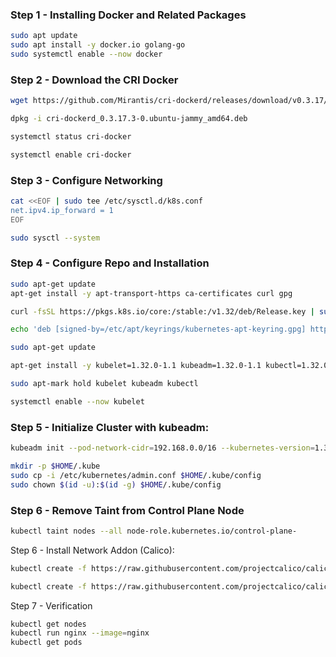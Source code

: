 
### Step 1 - Installing Docker and Related Packages
```sh
sudo apt update
sudo apt install -y docker.io golang-go
sudo systemctl enable --now docker
```
### Step 2 - Download the CRI Docker
```sh
wget https://github.com/Mirantis/cri-dockerd/releases/download/v0.3.17/cri-dockerd_0.3.17.3-0.ubuntu-jammy_amd64.deb

dpkg -i cri-dockerd_0.3.17.3-0.ubuntu-jammy_amd64.deb

systemctl status cri-docker

systemctl enable cri-docker
```

### Step 3 - Configure Networking
```sh
cat <<EOF | sudo tee /etc/sysctl.d/k8s.conf
net.ipv4.ip_forward = 1
EOF

sudo sysctl --system
```
### Step 4 - Configure Repo and Installation
```sh
sudo apt-get update
apt-get install -y apt-transport-https ca-certificates curl gpg

curl -fsSL https://pkgs.k8s.io/core:/stable:/v1.32/deb/Release.key | sudo gpg --dearmor -o /etc/apt/keyrings/kubernetes-apt-keyring.gpg

echo 'deb [signed-by=/etc/apt/keyrings/kubernetes-apt-keyring.gpg] https://pkgs.k8s.io/core:/stable:/v1.32/deb/ /' | sudo tee /etc/apt/sources.list.d/kubernetes.list
```
```sh
sudo apt-get update

apt-get install -y kubelet=1.32.0-1.1 kubeadm=1.32.0-1.1 kubectl=1.32.0-1.1 cri-tools=1.32.0-1.1

sudo apt-mark hold kubelet kubeadm kubectl

systemctl enable --now kubelet
```
### Step 5 - Initialize Cluster with kubeadm:
```sh
kubeadm init --pod-network-cidr=192.168.0.0/16 --kubernetes-version=1.32.0 --cri-socket=unix:///var/run/cri-dockerd.sock
```
```sh
mkdir -p $HOME/.kube
sudo cp -i /etc/kubernetes/admin.conf $HOME/.kube/config
sudo chown $(id -u):$(id -g) $HOME/.kube/config
```

### Step 6 - Remove Taint from Control Plane Node
```sh
kubectl taint nodes --all node-role.kubernetes.io/control-plane-
```

Step 6 - Install Network Addon (Calico):
```sh
kubectl create -f https://raw.githubusercontent.com/projectcalico/calico/v3.29.1/manifests/tigera-operator.yaml

kubectl create -f https://raw.githubusercontent.com/projectcalico/calico/v3.29.1/manifests/custom-resources.yaml
```
Step 7 - Verification
```sh
kubectl get nodes
kubectl run nginx --image=nginx
kubectl get pods
```